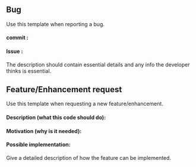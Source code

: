 ## Bug
Use this template when reporting a bug.
#### commit : 

#### Issue : 
The description should contain essential details and any info the developer thinks is essential.

## Feature/Enhancement request
Use this template when requesting a new feature/enhancement.

#### Description (what this code should do):

#### Motivation (why is it needed):

#### Possible implementation:
Give a detailed description of how the feature can be implemented.
